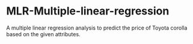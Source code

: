 # MLR-Multiple-linear-regression
A multiple linear regression analysis to predict the price of Toyota corolla based on the given attributes.
